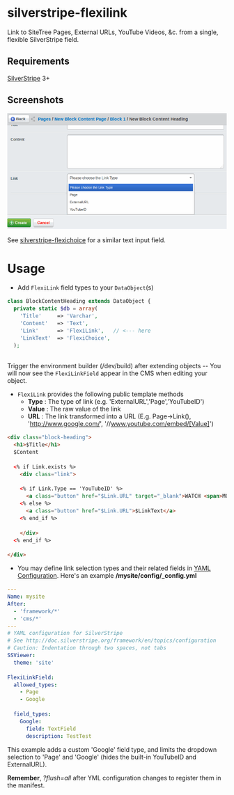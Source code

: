 silverstripe-flexilink
========================

Link to SiteTree Pages, External URLs, YouTube Videos, &c. from a single, flexible SilverStripe field.


Requirements
------------

[SilverStripe](http://www.silverstripe.org/) 3+


Screenshots
-----------

![flexichoice field](docs/screenshots/silverstripe-flexilink.gif?raw=true)

See [silverstripe-flexichoice](https://github.com/briceburg/silverstripe-flexichoice/) for a similar text input field.


Usage 
=====

* Add `FlexiLink` field types to your `DataObject`(s) 

```php
class BlockContentHeading extends DataObject {
  private static $db = array(
    'Title'     => 'Varchar',
    'Content'   => 'Text',
    'Link'      => 'FlexiLink',   // <--- here
    'LinkText'  => 'FlexiChoice', 
  );
  
```

Trigger the environment builder (/dev/build) after extending objects --
You will now see the `FlexiLinkField` appear in the CMS when editing your
object. 


* `FlexiLink` provides the following public template methods
  * **Type** : The type of link (e.g. 'ExternalURL','Page','YouTubeID')
  * **Value** : The raw value of the link 
  * **URL** : The link transformed into a URL (E.g. Page->Link(), 'http://www.google.com/', '//www.youtube.com/embed/[Value]')
  
```html
<div class="block-heading">
  <h1>$Title</h1>
  $Content
  
  <% if Link.exists %>
    <div class="link">
  
    <% if Link.Type == 'YouTubeID' %>
      <a class="button" href="$Link.URL" target="_blank">WATCH <span>MOVIE</span></a>
    <% else %>
      <a class="button" href="$Link.URL">$LinkText</a>
    <% end_if %>
    
    </div>
  <% end_if %>
  
</div>

```

* You may define link selection types and their related fields in [YAML Configuration](http://doc.silverstripe.org/framework/en/topics/configuration).
Here's an example **/mysite/config/_config.yml**

```yaml
---
Name: mysite
After:
  - 'framework/*'
  - 'cms/*'
---
# YAML configuration for SilverStripe
# See http://doc.silverstripe.org/framework/en/topics/configuration
# Caution: Indentation through two spaces, not tabs
SSViewer:
  theme: 'site'
  
FlexiLinkField:
  allowed_types:
    - Page
    - Google
    
  field_types:
    Google:
      field: TextField
      description: TestTest
```

This example adds a custom 'Google' field type, and limits the dropdown
selection to 'Page' and 'Google' (hides the built-in YouTubeID and ExternalURL).


**Remember**, _?flush=all_ after YML configuration changes to register them in
the manifest. 


